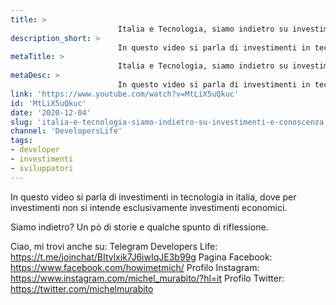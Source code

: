 ```yaml
---
title: > 
                        Italia e Tecnologia, siamo indietro su investimenti e conoscenza?
description_short: > 
                        In questo video si parla di investimenti in tecnologia in italia, dove per investimenti non si intende esclusivamente investimenti ...
metaTitle: > 
                        Italia e Tecnologia, siamo indietro su investimenti e conoscenza?
metaDesc: > 
                        In questo video si parla di investimenti in tecnologia in italia, dove per investimenti non si intende esclusivamente investimenti ...
link: 'https://www.youtube.com/watch?v=MtLiX5uQkuc'
id: 'MtLiX5uQkuc'
date: '2020-12-04'
slug: 'italia-e-tecnologia-siamo-indietro-su-investimenti-e-conoscenza'
channel: 'DevelopersLife'
tags: 
- developer
- investimenti
- sviluppatori
---
```

In questo video si parla di investimenti in tecnologia in italia, dove per investimenti non si intende esclusivamente investimenti economici.

Siamo indietro? Un pò di storie e qualche spunto di riflessione.

Ciao, mi trovi anche su:
Telegram Developers Life: https://t.me/joinchat/BItvlxik7J6iwIqJE3b99g
Pagina Facebook: https://www.facebook.com/howimetmich/
Profilo Instagram: https://www.instagram.com/michel_murabito/?hl=it
Profilo Twitter: https://twitter.com/michelmurabito